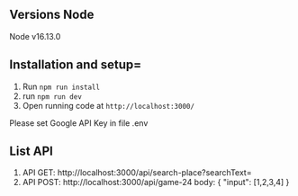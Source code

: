 
## Versions Node
Node v16.13.0

## Installation and setup=
1. Run `npm run install`
2. run `npm run dev`
3. Open running code at `http://localhost:3000/`

Please set Google API Key in file .env

## List API

1. API GET: http://localhost:3000/api/search-place?searchText=
2. API POST: http://localhost:3000/api/game-24
body: {
  "input": [1,2,3,4]
}
